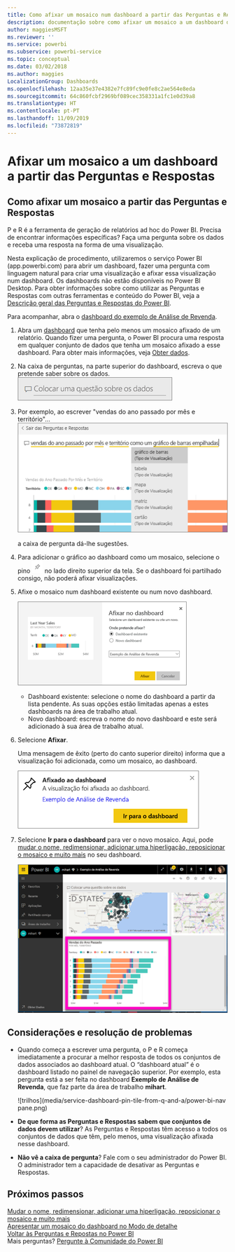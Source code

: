 ```yaml
---
title: Como afixar um mosaico num dashboard a partir das Perguntas e Respostas
description: documentação sobre como afixar um mosaico a um dashboard do Power BI a partir da caixa de Perguntas e Respostas
author: maggiesMSFT
ms.reviewer: ''
ms.service: powerbi
ms.subservice: powerbi-service
ms.topic: conceptual
ms.date: 03/02/2018
ms.author: maggies
LocalizationGroup: Dashboards
ms.openlocfilehash: 12aa35e37e4382e7fc89fc9e0fe8c2ae564e8eda
ms.sourcegitcommit: 64c860fcbf2969bf089cec358331a1fc1e0d39a8
ms.translationtype: HT
ms.contentlocale: pt-PT
ms.lasthandoff: 11/09/2019
ms.locfileid: "73872819"
---
```

# <a name="pin-a-tile-to-a-dashboard-from-qa"></a>Afixar um mosaico a um dashboard a partir das Perguntas e Respostas
## <a name="how-to-pin-a-tile-from-qa"></a>Como afixar um mosaico a partir das Perguntas e Respostas
P e R é a ferramenta de geração de relatórios ad hoc do Power BI. Precisa de encontrar informações específicas? Faça uma pergunta sobre os dados e receba uma resposta na forma de uma visualização.

Nesta explicação de procedimento, utilizaremos o serviço Power BI (app.powerbi.com) para abrir um dashboard, fazer uma pergunta com linguagem natural para criar uma visualização e afixar essa visualização num dashboard. Os dashboards não estão disponíveis no Power BI Desktop. Para obter informações sobre como utilizar as Perguntas e Respostas com outras ferramentas e conteúdo do Power BI, veja a [Descrição geral das Perguntas e Respostas do Power BI](consumer/end-user-q-and-a.md). 

Para acompanhar, abra o [dashboard do exemplo de Análise de Revenda](sample-retail-analysis.md).


1. Abra um [dashboard](consumer/end-user-dashboards.md) que tenha pelo menos um mosaico afixado de um relatório. Quando fizer uma pergunta, o Power BI procura uma resposta em qualquer conjunto de dados que tenha um mosaico afixado a esse dashboard.  Para obter mais informações, veja [Obter dados](service-get-data.md).
2. Na caixa de perguntas, na parte superior do dashboard, escreva o que pretende saber sobre os dados.  
   ![caixa de perguntas das Perguntas e Respostas](media/service-dashboard-pin-tile-from-q-and-a/power-bi-question-box.png)
3. Por exemplo, ao escrever "vendas do ano passado por mês e território"...  
   ![escrever uma pergunta](media/service-dashboard-pin-tile-from-q-and-a/power-bi-type-q-and-a.png)

   a caixa de pergunta dá-lhe sugestões.
4. Para adicionar o gráfico ao dashboard como um mosaico, selecione o pino ![](media/service-dashboard-pin-tile-from-q-and-a/pbi_pintile.png) no lado direito superior da tela. Se o dashboard foi partilhado consigo, não poderá afixar visualizações.

5. Afixe o mosaico num dashboard existente ou num novo dashboard.

   ![Caixa de diálogo Afixar no dashboard](media/service-dashboard-pin-tile-from-q-and-a/power-bi-pin-to-dashboard.png)

   * Dashboard existente: selecione o nome do dashboard a partir da lista pendente. As suas opções estão limitadas apenas a estes dashboards na área de trabalho atual.
   * Novo dashboard: escreva o nome do novo dashboard e este será adicionado à sua área de trabalho atual.

6. Selecione **Afixar**.

   Uma mensagem de êxito (perto do canto superior direito) informa que a visualização foi adicionada, como um mosaico, ao dashboard.  

   ![Afixado ao dashboard](media/service-dashboard-pin-tile-from-q-and-a/power-bi-pin.png)
7. Selecione **Ir para o dashboard** para ver o novo mosaico. Aqui, pode [mudar o nome, redimensionar, adicionar uma hiperligação, reposicionar o mosaico e muito mais](service-dashboard-edit-tile.md) no seu dashboard.

   ![dashboard com mosaicos](media/service-dashboard-pin-tile-from-q-and-a/power-bi-pinned.png)

## <a name="considerations-and-troubleshooting"></a>Considerações e resolução de problemas
* Quando começa a escrever uma pergunta, o P e R começa imediatamente a procurar a melhor resposta de todos os conjuntos de dados associados ao dashboard atual.  O “dashboard atual” é o dashboard listado no painel de navegação superior. Por exemplo, esta pergunta está a ser feita no dashboard **Exemplo de Análise de Revenda**, que faz parte da área de trabalho **mihart**.

  ![trilhos](media/service-dashboard-pin-tile-from-q-and-a/power-bi-nav pane.png)
* **De que forma as Perguntas e Respostas sabem que conjuntos de dados devem utilizar**?  As Perguntas e Respostas têm acesso a todos os conjuntos de dados que têm, pelo menos, uma visualização afixada nesse dashboard.

* **Não vê a caixa de pergunta**? Fale com o seu administrador do Power BI. O administrador tem a capacidade de desativar as Perguntas e Respostas.


## <a name="next-steps"></a>Próximos passos
[Mudar o nome, redimensionar, adicionar uma hiperligação, reposicionar o mosaico e muito mais](service-dashboard-edit-tile.md)    
[Apresentar um mosaico do dashboard no Modo de detalhe](consumer/end-user-focus.md)     
[Voltar às Perguntas e Repostas no Power BI](consumer/end-user-q-and-a.md)  
Mais perguntas? [Pergunte à Comunidade do Power BI](https://community.powerbi.com/)
